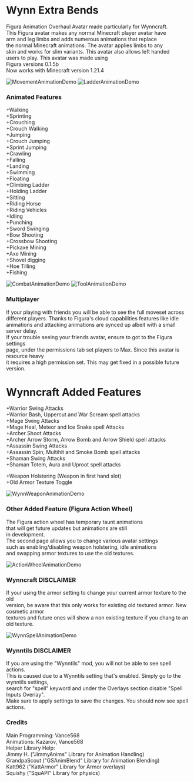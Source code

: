# Wynn Extra Bends
Figura Animation Overhaul Avatar made particularly for Wynncraft.\
This Figura avatar makes any normal Minecraft player avatar have\
arm and leg limbs and adds numerous animations that replace\
the normal Minecraft animations. The avatar applies limbs to any\
skin and works for slim variants. This avatar also allows left handed\
users to play. This avatar was made using\
Figura versions 0.1.5b\
Now works with Minecraft version 1.21.4

![MovementAnimationDemo](https://github.com/user-attachments/assets/41b536db-2b6a-4b43-9a12-8ff1803bbbde)
![LadderAnimationDemo](https://github.com/user-attachments/assets/3a39b4e6-4a49-49f9-8e88-91961847f2a1)

### Animated Features
+Walking\
+Sprinting\
+Crouching\
+Crouch Walking\
+Jumping\
+Crouch Jumping\
+Sprint Jumping\
+Crawling\
+Falling\
+Landing\
+Swimming\
+Floating\
+Climbing Ladder\
+Holding Ladder\
+Sitting\
+Riding Horse\
+Riding Vehicles\
+Idling\
+Punching\
+Sword Swinging\
+Bow Shooting\
+Crossbow Shooting\
+Pickaxe Mining\
+Axe Mining\
+Shovel digging\
+Hoe Tilling\
+Fishing

![CombatAnimationDemo](https://github.com/user-attachments/assets/ca303b64-ce86-458d-836e-3a3254cc5f08)
![ToolAnimationDemo](https://github.com/user-attachments/assets/b37a8173-3299-4c96-8895-2eabd5b3ce22)

### Multiplayer
If your playing with friends you will be able to see the full moveset across\
different players. Thanks to Figura's cloud capabilities features like idle\
animations and attacking animations are synced up albeit with a small server delay.\
If your trouble seeing your friends avatar, ensure to got to the Figura settings\
page, under the permissions tab set players to Max. Since this avatar is resource heavy\
it requires a high permission set. This may get fixed in a possible future version. 

# Wynncraft Added Features
+Warrior Swing Attacks\
+Warrior Bash, Uppercut and War Scream spell attacks\
+Mage Swing Attacks\
+Mage Heal, Meteor and Ice Snake spell Attacks\
+Archer Shoot Attacks\
+Archer Arrow Storm, Arrow Bomb and Arrow Shield spell attacks\
+Assassin Swing Attacks\
+Assassin Spin, Multihit and Smoke Bomb spell attacks\
+Shaman Swing Attacks\
+Shaman Totem, Aura and Uproot spell attacks

+Weapon Holstering (Weapon in first hand slot)\
+Old Armor Texture Toggle

![WynnWeaponAnimationDemo](https://github.com/user-attachments/assets/c0dde7a0-a790-4948-9594-f4780c846d73)

### Other Added Feature (Figura Action Wheel)
The Figura action wheel has temporary taunt animations\
that will get future updates but animations are still\
in development.\
The second page allows you to change various avatar settings\
such as enabling/disabling weapon holstering, idle animations\
and swapping armor textures to use the old textures. 

![ActionWheelAnimationDemo](https://github.com/user-attachments/assets/2ee0800f-670c-47b7-acd8-2ce7fc926bfa)

### Wynncraft DISCLAIMER
If your using the armor setting to change your current armor texture to the old\
version, be aware that this only works for existing old textured armor. New cosmetic armor\
textures and future ones will show a non existing texture if you chang to an old texture.

![WynnSpellAnimationDemo](https://github.com/user-attachments/assets/b85b627f-c704-4900-8ba9-dc206fff2b0b)

### Wynntils DISCLAIMER
If you are using the "Wynntils" mod, you will not be able to see spell actions.\
This is caused due to a Wynntils setting that's enabled. Simply go to the wynntils settings,\
search for "spell" keyword and under the Overlays section disable "Spell Inputs  Overlay".\
Make sure to apply settings to save the changes. You should now see spell actions.

### Credits
Main Programming: Vance568\
Animations: Kazarov, Vance568\
Helper Library Help:\
Jimmy H. ("JimmyAnims" Library for Animation Handling)\
GrandpaScout ("GSAnimBlend" Library for Animation Blending)\
Katt962 ("KattArmor" Library for Armor overlays)\
Squishy ("SquAPI" Library for physics)
